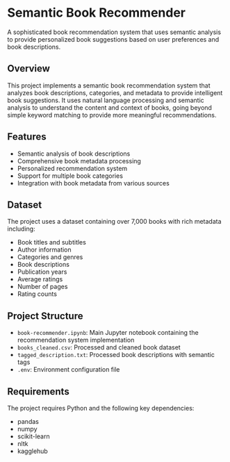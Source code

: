 # Semantic Book Recommender

A sophisticated book recommendation system that uses semantic analysis to provide personalized book suggestions based on user preferences and book descriptions.

## Overview

This project implements a semantic book recommendation system that analyzes book descriptions, categories, and metadata to provide intelligent book suggestions. It uses natural language processing and semantic analysis to understand the content and context of books, going beyond simple keyword matching to provide more meaningful recommendations.

## Features

- Semantic analysis of book descriptions
- Comprehensive book metadata processing
- Personalized recommendation system
- Support for multiple book categories
- Integration with book metadata from various sources

## Dataset

The project uses a dataset containing over 7,000 books with rich metadata including:
- Book titles and subtitles
- Author information
- Categories and genres
- Book descriptions
- Publication years
- Average ratings
- Number of pages
- Rating counts

## Project Structure

- `book-recommender.ipynb`: Main Jupyter notebook containing the recommendation system implementation
- `books_cleaned.csv`: Processed and cleaned book dataset
- `tagged_description.txt`: Processed book descriptions with semantic tags
- `.env`: Environment configuration file

## Requirements

The project requires Python and the following key dependencies:
- pandas
- numpy
- scikit-learn
- nltk
- kagglehub
